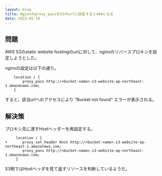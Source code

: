 ```yaml
---
layout: blog
title: Nginxのproxy_passをS3のurlに設定すると404になる
date: 2023-05-19
---
```


## 問題


AWS S3のstatic website hostingのurlに対して、nginxのリバースプロキシを設定しようとした。

nginxの設定は以下の通り。

```nginx
    location / {
        proxy_pass http://<bucket-name>.s3-website-ap-northeast-1.amazonaws.com;
    }
```

すると、該当urlへのアクセスにより "Bucket not found" エラーが表示される。


## 解決策

プロキシ先に渡すHostヘッダーを再設定する。


```diff-nginx
     location / {
+       proxy_set_header Host http://<bucket-name>.s3-website-ap-northeast-1.amazonaws.com;
        proxy_pass http://<bucket-name>.s3-website-ap-northeast-1.amazonaws.com;
     }
```

S3側ではHostヘッダを見て返すリソースを判断しているようだ。

